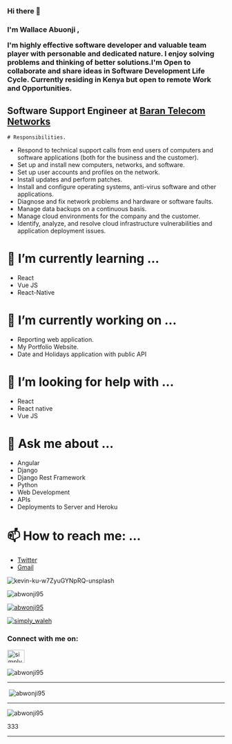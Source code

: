 ### Hi there 👋  ###
<h3 align="left">
I'm   Wallace Abuonji   ,

I'm highly effective software developer and valuable team player with personable and dedicated nature.
I enjoy solving problems and thinking of better solutions.I'm Open to collaborate and share ideas in Software Development Life Cycle.
Currently residing in Kenya but open to remote Work and Opportunities. </h3>


## Software Support Engineer at  [Baran Telecom Networks](https://btn-solutions.co.ke)

    # Responsibilities.

* Respond to technical support calls from end users of computers and
  software applications (both for the business and the customer).
*  Set up and install new computers, networks, and software.
* Set up user accounts and profiles on the network.
* Install updates and perform patches.
* Install and configure operating systems, anti-virus software and other
  applications.
* Diagnose and fix network problems and hardware or software faults.
* Manage data backups on a continuous basis.
* Manage cloud environments for the company and the customer.
* Identify, analyze, and resolve cloud infrastructure vulnerabilities and
application deployment issues.



#  🌱 I’m currently learning ...

* React   
* Vue JS
* React-Native

# 🔭 I’m currently working on ...

* Reporting web application.
* My  Portfolio Website.
* Date and Holidays application with public API



# 🤔 I’m looking for help with ...

* React
* React native
* Vue JS

# 💬 Ask me about ...
* Angular
* Django 
* Django Rest Framework
* Python
* Web Development
* APIs
* Deployments to Server and Heroku


# 📫 How to reach me: ...
* [Twitter](https://twitter.com/simply_waleh)
* [Gmail](abwonji95@gmail.com)


![kevin-ku-w7ZyuGYNpRQ-unsplash](https://user-images.githubusercontent.com/42781662/176272543-326cec75-4b73-4937-a0d9-bc133dfa59bc.jpg)



<!--
**abwonji95/abwonji95** is a ✨ _special_ ✨ repository because its `README.md` (this file) appears on your GitHub profile.

Here are some ideas to get you started:



- 👯 I’m looking to collaborate on ...



- 😄 Pronouns: ...
He
- ⚡ Fun fact: ...
-->

<p align="left"> <img src="https://komarev.com/ghpvc/?username=abwonji95&label=Profile%20views&color=0e75b6&style=flat" alt="abwonji95" /> </p>

<p align="left"> <a href="https://github.com/ryo-ma/github-profile-trophy"><img src="https://github-profile-trophy.vercel.app/?username=abwonji95" alt="abwonji95" /></a> </p>

<p align="left"> <a href="https://twitter.com/simply_waleh" target="blank"><img src="https://img.shields.io/twitter/follow/simply_waleh?logo=twitter&style=for-the-badge" alt="simply_waleh" /></a> </p>

<h3 align="left">Connect with me on:</h3>
<p align="left">
  
  
  
<a href="https://twitter.com/simply_waleh" target="blank"><img align="center" src="https://raw.githubusercontent.com/rahuldkjain/github-profile-readme-generator/master/src/images/icons/Social/twitter.svg" alt="simply_waleh" height="30" width="40" /></a>
</p>





<p><img align="center" src="https://github-readme-stats.vercel.app/api/top-langs?username=abwonji95&show_icons=true&locale=en&layout=compact" alt="abwonji95" /></p>

---

<p>&nbsp;<img align="center" src="https://github-readme-stats.vercel.app/api?username=abwonji95&show_icons=true&locale=en" alt="abwonji95" /></p>

---


<p><img align="center" src="https://github-readme-streak-stats.herokuapp.com/?user=abwonji95&" alt="abwonji95" /></p>


333

---

